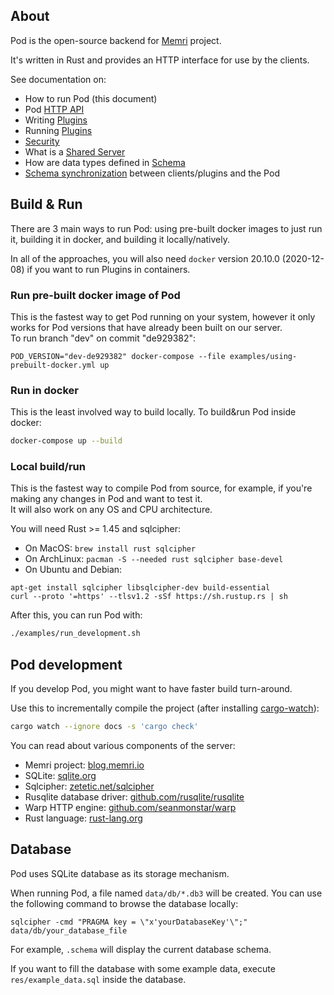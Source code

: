 ## About

Pod is the open-source backend for [Memri](https://memri.io/) project.

It's written in Rust and provides an HTTP interface for use by the clients.

See documentation on:

* How to run Pod (this document)
* Pod [HTTP API](./docs/HTTP_API.md)
* Writing [Plugins](https://blog.memri.io/getting-started-building-a-plugin/)
* Running [Plugins](./docs/Plugins.md)
* [Security](./docs/Security.md)
* What is a [Shared Server](./docs/SharedServer.md)
* How are data types defined in [Schema](./docs/Schema.md)
* [Schema synchronization](./docs/Synchronization.md) between clients/plugins and the Pod


## Build & Run
There are 3 main ways to run Pod: using pre-built docker images to just run it,
building it in docker, and building it locally/natively.

In all of the approaches, you will also need `docker` version 20.10.0 (2020-12-08)
if you want to run Plugins in containers.

### Run pre-built docker image of Pod
This is the fastest way to get Pod running on your system,
however it only works for Pod versions that have already been built on our server.  
To run branch "dev" on commit "de929382":
```
POD_VERSION="dev-de929382" docker-compose --file examples/using-prebuilt-docker.yml up
```

### Run in docker
This is the least involved way to build locally. To build&run Pod inside docker:
```sh
docker-compose up --build
```

### Local build/run
This is the fastest way to compile Pod from source,
for example, if you're making any changes in Pod and want to test it.  
It will also work on any OS and CPU architecture.

You will need Rust >= 1.45 and sqlcipher:

* On MacOS: `brew install rust sqlcipher`
* On ArchLinux: `pacman -S --needed rust sqlcipher base-devel`
* On Ubuntu and Debian:
```
apt-get install sqlcipher libsqlcipher-dev build-essential
curl --proto '=https' --tlsv1.2 -sSf https://sh.rustup.rs | sh
```

After this, you can run Pod with:
```sh
./examples/run_development.sh
```


## Pod development
If you develop Pod, you might want to have faster build turn-around.

Use this to incrementally compile the project (after installing [cargo-watch](https://github.com/passcod/cargo-watch)):
```sh
cargo watch --ignore docs -s 'cargo check'
```

You can read about various components of the server:

* Memri project: [blog.memri.io](https://blog.memri.io/)
* SQLite: [sqlite.org](https://sqlite.org)
* Sqlcipher: [zetetic.net/sqlcipher](https://www.zetetic.net/sqlcipher/open-source/)
* Rusqlite database driver: [github.com/rusqlite/rusqlite](https://github.com/rusqlite/rusqlite)
* Warp HTTP engine: [github.com/seanmonstar/warp](https://github.com/seanmonstar/warp)
* Rust language: [rust-lang.org](https://www.rust-lang.org/)


## Database
Pod uses SQLite database as its storage mechanism.

When running Pod, a file named `data/db/*.db3` will be created.
You can use the following command to browse the database locally:
```
sqlcipher -cmd "PRAGMA key = \"x'yourDatabaseKey'\";" data/db/your_database_file
```
For example, `.schema` will display the current database schema.

If you want to fill the database with some example data, execute
`res/example_data.sql` inside the database.
